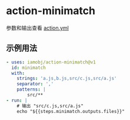 # action-minimatch
参数和输出查看 [action.yml](https://github.com/iamobj/action-minimatch/blob/main/action.yml)

## 示例用法

```yaml
- uses: iamobj/action-minimatch@v1
  id: minimatch
  with:
    strings: 'a.js,b.js,src/c.js,src/a.js'
    separator: ','
    patterns: |
    	src/**
- run: |
    # 输出 "src/c.js,src/a.js"
    echo "${{steps.minimatch.outputs.files}}"
```

